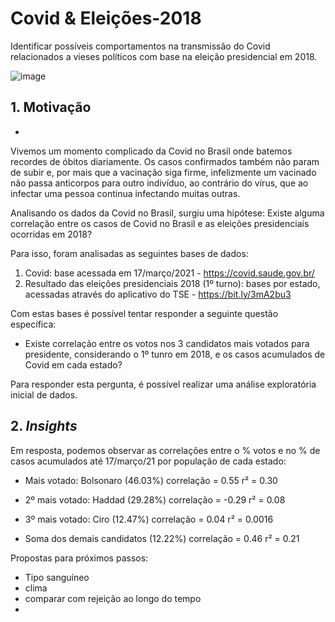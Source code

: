 # Covid & Eleições-2018
Identificar possíveis comportamentos na transmissão do Covid relacionados a vieses políticos com base na eleição presidencial em 2018.

![image](https://user-images.githubusercontent.com/60569541/113933023-778f4c80-97ca-11eb-9af8-94e3e8fa0df4.png)


## **1. Motivação**
-
Vivemos um momento complicado da Covid no Brasil onde batemos recordes de óbitos diariamente. Os casos confirmados também não param de subir e, por mais que a vacinação siga firme, infelizmente um vacinado não passa anticorpos para outro indivíduo, ao contrário do vírus, que ao infectar uma pessoa continua infectando muitas outras.

Analisando os dados da Covid no Brasil, surgiu uma hipótese: Existe alguma correlação entre os casos de Covid no Brasil e as eleições presidenciais ocorridas em 2018?

Para isso, foram analisadas as seguintes bases de dados:
1. Covid: base acessada em 17/março/2021 - https://covid.saude.gov.br/
2. Resultado das eleições presidenciais 2018 (1º turno): bases por estado, acessadas através do aplicativo do TSE - https://bit.ly/3mA2bu3

Com estas bases é possível tentar responder a seguinte questão específica:
- Existe correlação entre os votos nos 3 candidatos mais votados para presidente, considerando o 1º tunro em 2018, e os casos acumulados de Covid em cada estado?

Para responder esta pergunta, é possível realizar uma análise exploratória inicial de dados.


## **2.** ***Insights***
Em resposta, podemos observar as correlações entre o % votos e no % de casos acumulados até 17/março/21 por população de cada estado:
- Mais votado: Bolsonaro (46.03%)
    correlação = 0.55
    r²         = 0.30

- 2º mais votado: Haddad (29.28%)
    correlação = -0.29
    r²         =  0.08

- 3º mais votado: Ciro (12.47%)
    correlação = 0.04
    r²         = 0.0016

- Soma dos demais candidatos (12.22%)
    correlação = 0.46
    r²         = 0.21
    





Propostas para próximos passos:
- Tipo sanguíneo
- clima 
- comparar com rejeição ao longo do tempo
- 
